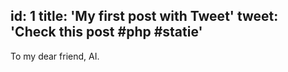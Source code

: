 id: 1
title: 'My first post with Tweet'
tweet: 'Check this post #php #statie'
---

To my dear friend, AI.
